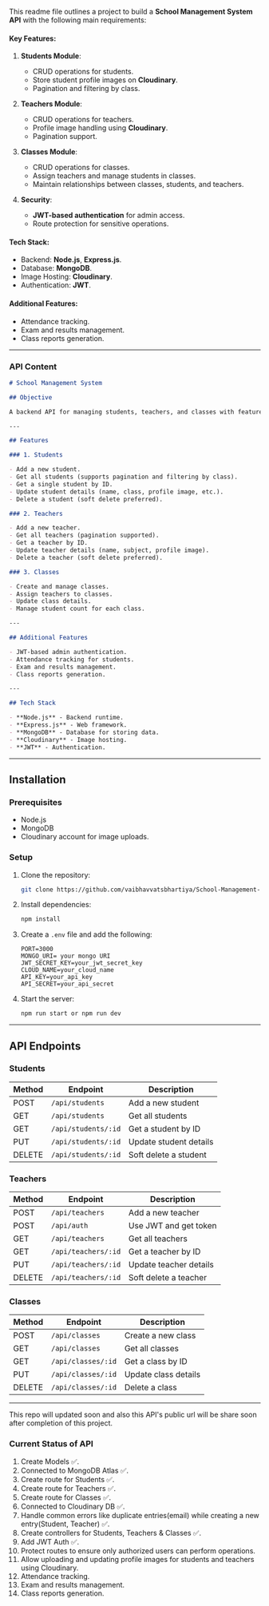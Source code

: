 This readme file outlines a project to build a **School Management System API** with the following main requirements:

#### Key Features:

1. **Students Module**:

   - CRUD operations for students.
   - Store student profile images on **Cloudinary**.
   - Pagination and filtering by class.

2. **Teachers Module**:

   - CRUD operations for teachers.
   - Profile image handling using **Cloudinary**.
   - Pagination support.

3. **Classes Module**:

   - CRUD operations for classes.
   - Assign teachers and manage students in classes.
   - Maintain relationships between classes, students, and teachers.

4. **Security**:
   - **JWT-based authentication** for admin access.
   - Route protection for sensitive operations.

#### Tech Stack:

- Backend: **Node.js**, **Express.js**.
- Database: **MongoDB**.
- Image Hosting: **Cloudinary**.
- Authentication: **JWT**.

#### Additional Features:

- Attendance tracking.
- Exam and results management.
- Class reports generation.

---

### API Content

```markdown
# School Management System

## Objective

A backend API for managing students, teachers, and classes with features like profile image uploads using **Cloudinary** and secure operations via **JWT-based authentication**.

---

## Features

### 1. Students

- Add a new student.
- Get all students (supports pagination and filtering by class).
- Get a single student by ID.
- Update student details (name, class, profile image, etc.).
- Delete a student (soft delete preferred).

### 2. Teachers

- Add a new teacher.
- Get all teachers (pagination supported).
- Get a teacher by ID.
- Update teacher details (name, subject, profile image).
- Delete a teacher (soft delete preferred).

### 3. Classes

- Create and manage classes.
- Assign teachers to classes.
- Update class details.
- Manage student count for each class.

---

## Additional Features

- JWT-based admin authentication.
- Attendance tracking for students.
- Exam and results management.
- Class reports generation.

---

## Tech Stack

- **Node.js** - Backend runtime.
- **Express.js** - Web framework.
- **MongoDB** - Database for storing data.
- **Cloudinary** - Image hosting.
- **JWT** - Authentication.
```

---

## Installation

### Prerequisites

- Node.js
- MongoDB
- Cloudinary account for image uploads.

### Setup

1. Clone the repository:
   ```bash
   git clone https://github.com/vaibhavvatsbhartiya/School-Management-System-API.git
   ```
2. Install dependencies:
   ```bash
   npm install
   ```
3. Create a `.env` file and add the following:
   ```
   PORT=3000
   MONGO_URI= your mongo URI
   JWT_SECRET_KEY=your_jwt_secret_key
   CLOUD_NAME=your_cloud_name
   API_KEY=your_api_key
   API_SECRET=your_api_secret
   ```
4. Start the server:
   ```bash
   npm run start or npm run dev
   ```

---

## API Endpoints

### Students

| Method | Endpoint        | Description            |
| ------ | --------------- | ---------------------- |
| POST   | `/api/students`     | Add a new student      |
| GET    | `/api/students`     | Get all students       |
| GET    | `/api/students/:id` | Get a student by ID    |
| PUT    | `/api/students/:id` | Update student details |
| DELETE | `/api/students/:id` | Soft delete a student  |

### Teachers

| Method | Endpoint        | Description            |
| ------ | --------------- | ---------------------- |
| POST   | `/api/teachers`     | Add a new teacher      |
| POST   | `/api/auth`         | Use JWT and get token  |
| GET    | `/api/teachers`     | Get all teachers       |
| GET    | `/api/teachers/:id` | Get a teacher by ID    |
| PUT    | `/api/teachers/:id` | Update teacher details |
| DELETE | `/api/teachers/:id` | Soft delete a teacher  |

### Classes

| Method | Endpoint       | Description          |
| ------ | -------------- | -------------------- |
| POST   | `/api/classes`     | Create a new class   |
| GET    | `/api/classes`     | Get all classes      |
| GET    | `/api/classes/:id` | Get a class by ID    |
| PUT    | `/api/classes/:id` | Update class details |
| DELETE | `/api/classes/:id` | Delete a class       |

---

This repo will updated soon and also this API's public url will be share soon after completion of this project.

### Current Status of API

1. Create Models ✅.
2. Connected to MongoDB Atlas ✅.
3. Create route for Students ✅.
4. Create route for Teachers ✅.
5. Create route for Classes ✅.
6. Connected to Cloudinary DB ✅.
7. Handle common errors like duplicate entries(email) while creating a new entry(Student, Teacher) ✅.
8. Create controllers for Students, Teachers & Classes ✅.
9. Add JWT Auth ✅.
10. Protect routes to ensure only authorized users can perform operations.
11. Allow uploading and updating profile images for students and teachers using Cloudinary.
12. Attendance tracking.
13. Exam and results management.
14. Class reports generation.
